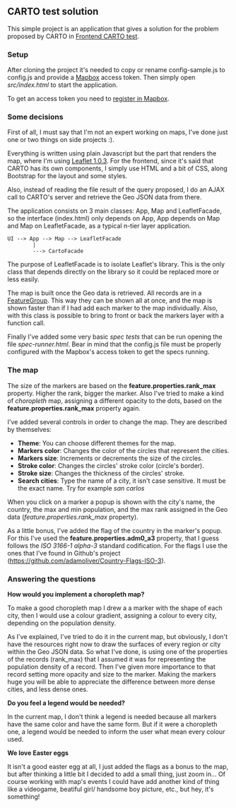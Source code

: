 ## CARTO test solution
This simple project is an application that gives a solution for the problem proposed by CARTO 
in [Frontend CARTO test](https://gist.github.com/xavijam/8bf55f5e4da51bc79d94d676a471f77b).

### Setup
After cloning the project it's needed to copy or rename config-sample.js to config.js and provide a [Mapbox](https://www.mapbox.com)
access token. Then simply open _src/index.html_ to start the application. 

To get an access token you need to [register in Mapbox](https://www.mapbox.com/signup).

### Some decisions
First of all, I must say that I'm not an expert working on maps, I've done just one or two things on side projects :).

Everything is written using plain Javascript but the part that renders the map, where I'm 
 using [Leaflet 1.0.3](http://leafletjs.com/2017/01/23/leaflet-1.0.3.html). For the frontend, 
 since it's said that CARTO has its own components, I simply use HTML and a bit of CSS, along Bootstrap for the layout and some styles.
 
Also, instead of reading the file result of the query proposed, I do an AJAX call to CARTO's server and 
 retrieve the Geo JSON data from there.
 
The application consists on 3 main classes: App, Map and LeafletFacade, so the interface (index.html) only depends
on App, App depends on Map and Map on LeafletFacade, as a typical n-tier layer application.

    UI --> App --> Map --> LeafletFacade
            |
            ---> CartoFacade

The purpose of LeafletFacade is to isolate Leaflet's library. This is the only class that depends directly on the library 
so it could be replaced more or less easily.
 
The map is built once the Geo data is retrieved. All records are in a [FeatureGroup](http://leafletjs.com/reference.html#featuregroup).
This way they can be shown all at once, and the map is shown faster than if I had add each marker to the map individually.
Also, with this class is possible to bring to front or back the markers layer with a function call.

Finally I've added some very basic _spec tests_ that can be run opening the file _spec-runner.html_. Bear in mind that the config.js 
file must be properly configured with the Mapbox's access token to get the specs running.
### The map
 
The size of the markers are based on the **feature.properties.rank_max** property. Higher the rank, bigger the marker.
Also I've tried to make a kind of _choropleth_ map, assigning a different opacity to the dots, based on the 
**feature.properties.rank_max** property again.
 
I've added several controls in order to change the map. They are described by themselves:

* **Theme**: You can choose different themes for the map.
* **Markers color**: Changes the color of the circles that represent the cities.
* **Markers size**: Increments or decrements the size of the circles.
* **Stroke color**: Changes the circles' stroke color (circle's border).
* **Stroke size**: Changes the thickness of the circles' stroke.
* **Search cities**: Type the name of a city, it isn't case sensitive. It must be the exact name. Try for example _san carlos_
 
When you click on a marker a popup is shown with the city's name, the country, the max and min population, and the 
max rank assigned in the Geo data (_feature.properties.rank_max_ property). 
 
As a little bonus, I've added the flag of the country in the marker's popup. For this I've used the **feature.properties.adm0_a3**
property, that I guess follows the _ISO 3166-1 alpha-3_ standard codification. For the flags I use the ones that I've found in 
Github's project (https://github.com/adamoliver/Country-Flags-ISO-3).

### Answering the questions
**How would you implement a choropleth map?**

 To make a good choropleth map I drew a a marker with the shape of each city, then I would use a colour gradient, assigning a colour
  to every city, depending on the population density.
  
As I've explained, I've tried to do it in the current map, but obviously, I don't 
 have the resources right now to draw the surfaces of every region or city within the Geo JSON data. So what I've done, is using
 one of the properties of the records (rank_max) that I assumed it was for representing the population density of a record. Then I've
 given more importance to that record setting more opacity and size to the marker.
 Making the markers huge you will be able to appreciate the difference between more dense cities, and less dense ones.
 
**Do you feel a legend would be needed?** 

  In the current map, I don't think a legend is needed because all markers have the same color and have the same form. 
  But if it were a choropleth one, a legend would be needed to inform the user what mean every colour used. 

**We love Easter eggs**

  It isn't a good easter egg at all, I just added the flags as a bonus to the map, but after thinking a little bit 
  I decided to add a small thing, just zoom in... Of course working with map's events I could have add another kind of
   thing like a videogame, beatiful girl/ handsome boy picture, etc., but hey, it's something! 